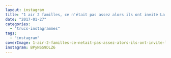 ```yaml
---
layout: instagram
title: "1 air 2 familles, ce n'était pas assez alors ils ont invité La Rue Két' ️️️"
date: "2017-01-27"
categories: 
  - "trucs-instagrammes"
tags: 
  - "instagram"
coverImage: 1-air-2-familles-ce-netait-pas-assez-alors-ils-ont-invite-la-rue-ket-️️️.jpg
instagram: BPyNSS9DLZ6
---
```

